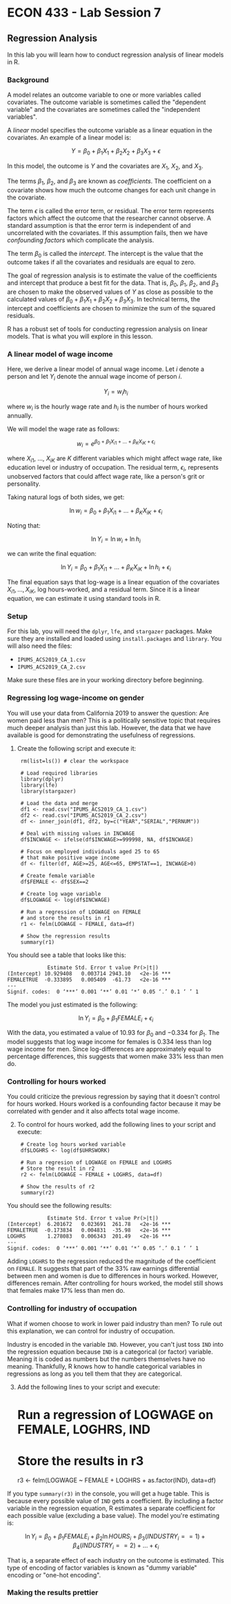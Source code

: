 # ECON 433 - Lab Session 7
## Regression Analysis

In this lab you will learn how to conduct regression analysis of linear models in R.

### Background

A model relates an outcome variable to one or more variables called covariates. The outcome variable is sometimes called the "dependent variable" and the covariates are sometimes called the "independent variables". 

A *linear* model specifies the outcome variable as a linear equation in the covariates. An example of a linear model is:

$$Y = \beta_0 + \beta_1 X_1 + \beta_2 X_2 + \beta_3 X_3 + \epsilon$$

In this model, the outcome is $Y$ and the covariates are $X_1$, $X_2$, and $X_3$. 

The terms $\beta_1$, $\beta_2$, and $\beta_3$ are known as *coefficients*. The coefficient on a covariate shows how much the outcome changes for each unit change in the covariate.

The term $\epsilon$ is called the error term, or residual. The error term represents factors which affect the outcome that the researcher cannot observe. A standard assumption is that the error term is independent of and uncorrelated with the covariates. If this assumption fails, then we have *confounding factors* which complicate the analysis.

The term $\beta_0$ is called the *intercept*. The intercept is the value that the outcome takes if all the covariates and residuals are equal to zero.

The goal of regression analysis is to estimate the value of the coefficients and intercept that produce a best fit for the data. That is, $\beta_0$, $\beta_1$, $\beta_2$, and $\beta_3$ are chosen to make the observed values of $Y$ as close as possible to the calculated values of $\beta_0 + \beta_1 X_1 + \beta_2 X_2 + \beta_3 X_3$. In technical terms, the intercept and coefficients are chosen to minimize the sum of the squared residuals.

R has a robust set of tools for conducting regression analysis on linear models. That is what you will explore in this lesson.

### A linear model of wage income

Here, we derive a linear model of annual wage income. Let $i$ denote a person and let $Y_i$ denote the annual wage income of person $i$. 

$$Y_i = w_i h_i$$

where $w_i$ is the hourly wage rate and $h_i$ is the number of hours worked annually.

We will model the wage rate as follows:

$$w_i = e^{\beta_0 + \beta_1 X_{i1} + \ldots + \beta_K X_{iK} + \epsilon_i}$$

where $X_{i1}$, $\ldots$, $X_{iK}$ are $K$ different variables which might affect wage rate, like education level or industry of occupation. The residual term, $\epsilon_i$, represents unobserved factors that could affect wage rate, like a person's grit or personality.

Taking natural logs of both sides, we get:

$$\ln w_i = \beta_0 + \beta_1 X_{i1} + \ldots + \beta_K X_{iK} + \epsilon_i$$

Noting that:

$$\ln Y_i = \ln w_i + \ln h_i$$

we can write the final equation:

$$\ln Y_i = \beta_0 + \beta_1 X_{i1} + \ldots + \beta_K X_{iK} + \ln h_i + \epsilon_i$$

The final equation says that log-wage is a linear equation of the covariates $X_{i1}, \ldots , X_{iK}$, log hours-worked, and a residual term. Since it is a linear equation, we can estimate it using standard tools in R.


### Setup

For this lab, you will need the `dplyr`, `lfe`, and `stargazer` packages. Make sure they are installed and loaded using `install.packages` and `library`. You will also need the files:

- `IPUMS_ACS2019_CA_1.csv`
- `IPUMS_ACS2019_CA_2.csv`

Make sure these files are in your working directory before beginning.

### Regressing log wage-income on gender

You will use your data from California 2019 to answer the question: Are women paid less than men? This is a politically sensitive topic that requires much deeper analysis than just this lab. However, the data that we have available is good for demonstrating the usefulness of regressions.

1. Create the following script and execute it:

        rm(list=ls()) # clear the workspace
        
        # Load required libraries
        library(dplyr)
        library(lfe)
        library(stargazer)
        
        # Load the data and merge
        df1 <- read.csv("IPUMS_ACS2019_CA_1.csv")
        df2 <- read.csv("IPUMS_ACS2019_CA_2.csv")
        df <- inner_join(df1, df2, by=c("YEAR","SERIAL","PERNUM"))

        # Deal with missing values in INCWAGE
        df$INCWAGE <- ifelse(df$INCWAGE>=999998, NA, df$INCWAGE)
        
        # Focus on employed individuals aged 25 to 65
        # that make positive wage income
        df <- filter(df, AGE>=25, AGE<=65, EMPSTAT==1, INCWAGE>0)
        
        # Create female variable
        df$FEMALE <- df$SEX==2
        
        # Create log wage variable
        df$LOGWAGE <- log(df$INCWAGE)
        
        # Run a regression of LOGWAGE on FEMALE
        # and store the results in r1
        r1 <- felm(LOGWAGE ~ FEMALE, data=df)
        
        # Show the regression results
        summary(r1)
        
You should see a table that looks like this:

                 Estimate Std. Error t value Pr(>|t|)    
    (Intercept) 10.929408   0.003714 2943.10   <2e-16 ***
    FEMALETRUE  -0.333895   0.005409  -61.73   <2e-16 ***
    ---
    Signif. codes:  0 ‘***’ 0.001 ‘**’ 0.01 ‘*’ 0.05 ‘.’ 0.1 ‘ ’ 1
    
The model you just estimated is the following:

$$\ln Y_i = \beta_0 + \beta_1 FEMALE_i + \epsilon_i$$

With the data, you estimated a value of $10.93$ for $\beta_0$ and $-0.334$ for $\beta_1$. The model suggests that log wage income for females is $0.334$ less than log wage income for men. Since log-differences are approximately equal to percentage differences, this suggests that women make 33% less than men do.

### Controlling for hours worked

You could criticize the previous regression by saying that it doesn't control for hours worked. Hours worked is a confounding factor because it may be correlated with gender and it also affects total wage income. 

2. To control for hours worked, add the following lines to your script and execute:

        # Create log hours worked variable
        df$LOGHRS <- log(df$UHRSWORK)

        # Run a regresion of LOGWAGE on FEMALE and LOGHRS
        # Store the result in r2
        r2 <- felm(LOGWAGE ~ FEMALE + LOGHRS, data=df)
        
        # Show the results of r2
        summary(r2)
        
You should see the following results:

                 Estimate Std. Error t value Pr(>|t|)    
    (Intercept)  6.201672   0.023691  261.78   <2e-16 ***
    FEMALETRUE  -0.173834   0.004831  -35.98   <2e-16 ***
    LOGHRS       1.278083   0.006343  201.49   <2e-16 ***
    ---
    Signif. codes:  0 ‘***’ 0.001 ‘**’ 0.01 ‘*’ 0.05 ‘.’ 0.1 ‘ ’ 1

Adding `LOGHRS` to the regression reduced the magnitude of the coefficient on `FEMALE`. It suggests that part of the 33% raw earnings differential between men and women is due to differences in hours worked. However, differences remain. After controlling for hours worked, the model still shows that females make 17% less than men do.

### Controlling for industry of occupation

What if women choose to work in lower paid industry than men? To rule out this explanation, we can control for industry of occupation. 

Industry is encoded in the variable `IND`. However, you can't just toss `IND` into the regression equation because `IND` is a categorical (or factor) variable. Meaning it is coded as numbers but the numbers themselves have no meaning. Thankfully, R knows how to handle categorical variables in regressions as long as you tell them that they are categorical.

3. Add the following lines to your script and execute:

    # Run a regression of LOGWAGE on FEMALE, LOGHRS, IND
    # Store the results in r3
    r3 <- felm(LOGWAGE ~ FEMALE + LOGHRS + as.factor(IND), data=df)
    
If you type `summary(r3)` in the console, you will get a huge table. This is because every possible value of `IND` gets a coefficient. By including a factor variable in the regression equation, R estimates a separate coefficient for each possible value (excluding a base value). The model you're estimating is:

$$\ln Y_i = \beta_0 + \beta_1 FEMALE_i + \beta_2 \ln HOURS_i + \beta_3 (INDUSTRY_i==1) + \beta_4 (INDUSTRY_i==2) + \ldots + \epsilon_i$$

That is, a separate effect of each industry on the outcome is estimated. This type of encoding of factor variables is known as "dummy variable" encoding or "one-hot encoding".

### Making the results prettier

















